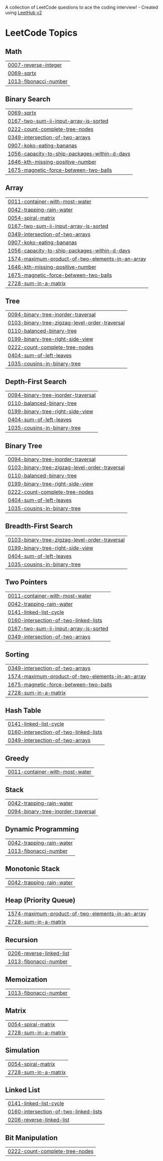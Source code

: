 A collection of LeetCode questions to ace the coding interview! - Created using [LeetHub v2](https://github.com/arunbhardwaj/LeetHub-2.0)
<!---LeetCode Topics Start-->
# LeetCode Topics
## Math
|  |
| ------- |
| [0007-reverse-integer](https://github.com/devanshu6738/Leetcode-DSA/tree/master/0007-reverse-integer) |
| [0069-sqrtx](https://github.com/devanshu6738/Leetcode-DSA/tree/master/0069-sqrtx) |
| [1013-fibonacci-number](https://github.com/devanshu6738/Leetcode-DSA/tree/master/1013-fibonacci-number) |
## Binary Search
|  |
| ------- |
| [0069-sqrtx](https://github.com/devanshu6738/Leetcode-DSA/tree/master/0069-sqrtx) |
| [0167-two-sum-ii-input-array-is-sorted](https://github.com/devanshu6738/Leetcode-DSA/tree/master/0167-two-sum-ii-input-array-is-sorted) |
| [0222-count-complete-tree-nodes](https://github.com/devanshu6738/Leetcode-DSA/tree/master/0222-count-complete-tree-nodes) |
| [0349-intersection-of-two-arrays](https://github.com/devanshu6738/Leetcode-DSA/tree/master/0349-intersection-of-two-arrays) |
| [0907-koko-eating-bananas](https://github.com/devanshu6738/Leetcode-DSA/tree/master/0907-koko-eating-bananas) |
| [1056-capacity-to-ship-packages-within-d-days](https://github.com/devanshu6738/Leetcode-DSA/tree/master/1056-capacity-to-ship-packages-within-d-days) |
| [1646-kth-missing-positive-number](https://github.com/devanshu6738/Leetcode-DSA/tree/master/1646-kth-missing-positive-number) |
| [1675-magnetic-force-between-two-balls](https://github.com/devanshu6738/Leetcode-DSA/tree/master/1675-magnetic-force-between-two-balls) |
## Array
|  |
| ------- |
| [0011-container-with-most-water](https://github.com/devanshu6738/Leetcode-DSA/tree/master/0011-container-with-most-water) |
| [0042-trapping-rain-water](https://github.com/devanshu6738/Leetcode-DSA/tree/master/0042-trapping-rain-water) |
| [0054-spiral-matrix](https://github.com/devanshu6738/Leetcode-DSA/tree/master/0054-spiral-matrix) |
| [0167-two-sum-ii-input-array-is-sorted](https://github.com/devanshu6738/Leetcode-DSA/tree/master/0167-two-sum-ii-input-array-is-sorted) |
| [0349-intersection-of-two-arrays](https://github.com/devanshu6738/Leetcode-DSA/tree/master/0349-intersection-of-two-arrays) |
| [0907-koko-eating-bananas](https://github.com/devanshu6738/Leetcode-DSA/tree/master/0907-koko-eating-bananas) |
| [1056-capacity-to-ship-packages-within-d-days](https://github.com/devanshu6738/Leetcode-DSA/tree/master/1056-capacity-to-ship-packages-within-d-days) |
| [1574-maximum-product-of-two-elements-in-an-array](https://github.com/devanshu6738/Leetcode-DSA/tree/master/1574-maximum-product-of-two-elements-in-an-array) |
| [1646-kth-missing-positive-number](https://github.com/devanshu6738/Leetcode-DSA/tree/master/1646-kth-missing-positive-number) |
| [1675-magnetic-force-between-two-balls](https://github.com/devanshu6738/Leetcode-DSA/tree/master/1675-magnetic-force-between-two-balls) |
| [2728-sum-in-a-matrix](https://github.com/devanshu6738/Leetcode-DSA/tree/master/2728-sum-in-a-matrix) |
## Tree
|  |
| ------- |
| [0094-binary-tree-inorder-traversal](https://github.com/devanshu6738/Leetcode-DSA/tree/master/0094-binary-tree-inorder-traversal) |
| [0103-binary-tree-zigzag-level-order-traversal](https://github.com/devanshu6738/Leetcode-DSA/tree/master/0103-binary-tree-zigzag-level-order-traversal) |
| [0110-balanced-binary-tree](https://github.com/devanshu6738/Leetcode-DSA/tree/master/0110-balanced-binary-tree) |
| [0199-binary-tree-right-side-view](https://github.com/devanshu6738/Leetcode-DSA/tree/master/0199-binary-tree-right-side-view) |
| [0222-count-complete-tree-nodes](https://github.com/devanshu6738/Leetcode-DSA/tree/master/0222-count-complete-tree-nodes) |
| [0404-sum-of-left-leaves](https://github.com/devanshu6738/Leetcode-DSA/tree/master/0404-sum-of-left-leaves) |
| [1035-cousins-in-binary-tree](https://github.com/devanshu6738/Leetcode-DSA/tree/master/1035-cousins-in-binary-tree) |
## Depth-First Search
|  |
| ------- |
| [0094-binary-tree-inorder-traversal](https://github.com/devanshu6738/Leetcode-DSA/tree/master/0094-binary-tree-inorder-traversal) |
| [0110-balanced-binary-tree](https://github.com/devanshu6738/Leetcode-DSA/tree/master/0110-balanced-binary-tree) |
| [0199-binary-tree-right-side-view](https://github.com/devanshu6738/Leetcode-DSA/tree/master/0199-binary-tree-right-side-view) |
| [0404-sum-of-left-leaves](https://github.com/devanshu6738/Leetcode-DSA/tree/master/0404-sum-of-left-leaves) |
| [1035-cousins-in-binary-tree](https://github.com/devanshu6738/Leetcode-DSA/tree/master/1035-cousins-in-binary-tree) |
## Binary Tree
|  |
| ------- |
| [0094-binary-tree-inorder-traversal](https://github.com/devanshu6738/Leetcode-DSA/tree/master/0094-binary-tree-inorder-traversal) |
| [0103-binary-tree-zigzag-level-order-traversal](https://github.com/devanshu6738/Leetcode-DSA/tree/master/0103-binary-tree-zigzag-level-order-traversal) |
| [0110-balanced-binary-tree](https://github.com/devanshu6738/Leetcode-DSA/tree/master/0110-balanced-binary-tree) |
| [0199-binary-tree-right-side-view](https://github.com/devanshu6738/Leetcode-DSA/tree/master/0199-binary-tree-right-side-view) |
| [0222-count-complete-tree-nodes](https://github.com/devanshu6738/Leetcode-DSA/tree/master/0222-count-complete-tree-nodes) |
| [0404-sum-of-left-leaves](https://github.com/devanshu6738/Leetcode-DSA/tree/master/0404-sum-of-left-leaves) |
| [1035-cousins-in-binary-tree](https://github.com/devanshu6738/Leetcode-DSA/tree/master/1035-cousins-in-binary-tree) |
## Breadth-First Search
|  |
| ------- |
| [0103-binary-tree-zigzag-level-order-traversal](https://github.com/devanshu6738/Leetcode-DSA/tree/master/0103-binary-tree-zigzag-level-order-traversal) |
| [0199-binary-tree-right-side-view](https://github.com/devanshu6738/Leetcode-DSA/tree/master/0199-binary-tree-right-side-view) |
| [0404-sum-of-left-leaves](https://github.com/devanshu6738/Leetcode-DSA/tree/master/0404-sum-of-left-leaves) |
| [1035-cousins-in-binary-tree](https://github.com/devanshu6738/Leetcode-DSA/tree/master/1035-cousins-in-binary-tree) |
## Two Pointers
|  |
| ------- |
| [0011-container-with-most-water](https://github.com/devanshu6738/Leetcode-DSA/tree/master/0011-container-with-most-water) |
| [0042-trapping-rain-water](https://github.com/devanshu6738/Leetcode-DSA/tree/master/0042-trapping-rain-water) |
| [0141-linked-list-cycle](https://github.com/devanshu6738/Leetcode-DSA/tree/master/0141-linked-list-cycle) |
| [0160-intersection-of-two-linked-lists](https://github.com/devanshu6738/Leetcode-DSA/tree/master/0160-intersection-of-two-linked-lists) |
| [0167-two-sum-ii-input-array-is-sorted](https://github.com/devanshu6738/Leetcode-DSA/tree/master/0167-two-sum-ii-input-array-is-sorted) |
| [0349-intersection-of-two-arrays](https://github.com/devanshu6738/Leetcode-DSA/tree/master/0349-intersection-of-two-arrays) |
## Sorting
|  |
| ------- |
| [0349-intersection-of-two-arrays](https://github.com/devanshu6738/Leetcode-DSA/tree/master/0349-intersection-of-two-arrays) |
| [1574-maximum-product-of-two-elements-in-an-array](https://github.com/devanshu6738/Leetcode-DSA/tree/master/1574-maximum-product-of-two-elements-in-an-array) |
| [1675-magnetic-force-between-two-balls](https://github.com/devanshu6738/Leetcode-DSA/tree/master/1675-magnetic-force-between-two-balls) |
| [2728-sum-in-a-matrix](https://github.com/devanshu6738/Leetcode-DSA/tree/master/2728-sum-in-a-matrix) |
## Hash Table
|  |
| ------- |
| [0141-linked-list-cycle](https://github.com/devanshu6738/Leetcode-DSA/tree/master/0141-linked-list-cycle) |
| [0160-intersection-of-two-linked-lists](https://github.com/devanshu6738/Leetcode-DSA/tree/master/0160-intersection-of-two-linked-lists) |
| [0349-intersection-of-two-arrays](https://github.com/devanshu6738/Leetcode-DSA/tree/master/0349-intersection-of-two-arrays) |
## Greedy
|  |
| ------- |
| [0011-container-with-most-water](https://github.com/devanshu6738/Leetcode-DSA/tree/master/0011-container-with-most-water) |
## Stack
|  |
| ------- |
| [0042-trapping-rain-water](https://github.com/devanshu6738/Leetcode-DSA/tree/master/0042-trapping-rain-water) |
| [0094-binary-tree-inorder-traversal](https://github.com/devanshu6738/Leetcode-DSA/tree/master/0094-binary-tree-inorder-traversal) |
## Dynamic Programming
|  |
| ------- |
| [0042-trapping-rain-water](https://github.com/devanshu6738/Leetcode-DSA/tree/master/0042-trapping-rain-water) |
| [1013-fibonacci-number](https://github.com/devanshu6738/Leetcode-DSA/tree/master/1013-fibonacci-number) |
## Monotonic Stack
|  |
| ------- |
| [0042-trapping-rain-water](https://github.com/devanshu6738/Leetcode-DSA/tree/master/0042-trapping-rain-water) |
## Heap (Priority Queue)
|  |
| ------- |
| [1574-maximum-product-of-two-elements-in-an-array](https://github.com/devanshu6738/Leetcode-DSA/tree/master/1574-maximum-product-of-two-elements-in-an-array) |
| [2728-sum-in-a-matrix](https://github.com/devanshu6738/Leetcode-DSA/tree/master/2728-sum-in-a-matrix) |
## Recursion
|  |
| ------- |
| [0206-reverse-linked-list](https://github.com/devanshu6738/Leetcode-DSA/tree/master/0206-reverse-linked-list) |
| [1013-fibonacci-number](https://github.com/devanshu6738/Leetcode-DSA/tree/master/1013-fibonacci-number) |
## Memoization
|  |
| ------- |
| [1013-fibonacci-number](https://github.com/devanshu6738/Leetcode-DSA/tree/master/1013-fibonacci-number) |
## Matrix
|  |
| ------- |
| [0054-spiral-matrix](https://github.com/devanshu6738/Leetcode-DSA/tree/master/0054-spiral-matrix) |
| [2728-sum-in-a-matrix](https://github.com/devanshu6738/Leetcode-DSA/tree/master/2728-sum-in-a-matrix) |
## Simulation
|  |
| ------- |
| [0054-spiral-matrix](https://github.com/devanshu6738/Leetcode-DSA/tree/master/0054-spiral-matrix) |
| [2728-sum-in-a-matrix](https://github.com/devanshu6738/Leetcode-DSA/tree/master/2728-sum-in-a-matrix) |
## Linked List
|  |
| ------- |
| [0141-linked-list-cycle](https://github.com/devanshu6738/Leetcode-DSA/tree/master/0141-linked-list-cycle) |
| [0160-intersection-of-two-linked-lists](https://github.com/devanshu6738/Leetcode-DSA/tree/master/0160-intersection-of-two-linked-lists) |
| [0206-reverse-linked-list](https://github.com/devanshu6738/Leetcode-DSA/tree/master/0206-reverse-linked-list) |
## Bit Manipulation
|  |
| ------- |
| [0222-count-complete-tree-nodes](https://github.com/devanshu6738/Leetcode-DSA/tree/master/0222-count-complete-tree-nodes) |
<!---LeetCode Topics End-->